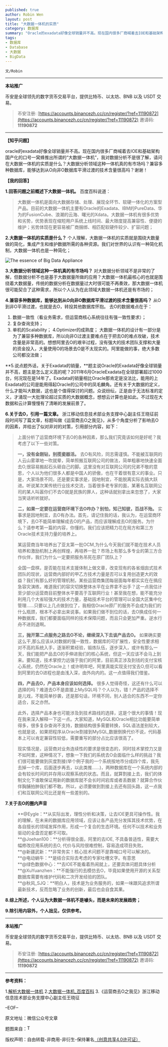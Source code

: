 ```yaml
---
published: true
author: Robin Wen
layout: post
title: "大数据一体机的实质"
category: 数据库
summary: "Oracle的exadata好像全球销量并不高。现在国内很多厂商喊着去IOE和基础架构国产化的口号一窝蜂推出所谓的“大数据一体机”，我对数据分析不是很了解，请问在大数据一体机的实质是什么？大数据分析领域这种一体机真的有市场吗？兼容多种数据库，能够达到从O向非O数据库平滑过渡的技术含量很高吗？谢谢！"
tags:
- 数据库
- Database
- 大数据
- BigData
---
```


`文/Robin`

***

**本站推广**

币安是全球领先的数字货币交易平台，提供比特币、以太坊、BNB 以及 USDT 交易。

> 币安注册: [https://accounts.binancezh.cc/cn/register/?ref=11190872](https://accounts.binancezh.cc/cn/register/?ref=11190872)
> 邀请码: **11190872**

***

**【知乎问题】**

oracle的exadata好像全球销量并不高。现在国内很多厂商喊着去IOE和基础架构国产化的口号一窝蜂推出所谓的“大数据一体机”，我对数据分析不是很了解，请问在大数据一体机的实质是什么？大数据分析领域这种一体机真的有市场吗？兼容多种数据库，能够达到从O向非O数据库平滑过渡的技术含量很高吗？谢谢！

**【我的回答】**

**1.回答问题之前概述下大数据一体机。**
百度百科说道：

> 大数据一体机是面向大数据存储、处理、展现全环节、软硬一体化的方案型产品。目前的大数据一体机主要有Oracle的Exadata、IBM的PureData、华为的FusionCube、浪潮的云海、曙光的Xdata。大数据一体机有很多优势和劣势，优势表现在缩短用户系统上线时间、最大限度提高兼容性、便捷的维护；劣势体现在更容易被厂商捆绑、相匹配软硬件较少、扩容问题；

**2.大数据一体机的实质是什么？**
个人理解，大数据一体机的实质就是围绕大数量做的简化，集成产生和维护数据所需的各种资源。我们对世界的认识有一种简化机制，大数据一体机也是一种简化；

![The essence of Big Data Appliance](https://cdn.dbarobin.com/DzU9EdA.jpg)

**3.大数据分析领域这种一体机真的有市场吗？**
对大数据分析领域不是非常的了解，但数据分析不也是基于大数据量所做的应用？大数据一体机最核心的也就是围绕着大数据量，传统的数据分析在数据量过大时很可能不再奏效，那大数据一体机很可能契合了这种需求，所以个人认为在此领域大数据一体机还是有市场的；

**4.兼容多种数据库，能够达到从O向非O数据库平滑过渡的技术含量很高吗？**
从O到非O平滑过渡，也就是去O，转投其他数据库怀抱。
去O的数据难点在于：
1. 数据一致性（看业务需求，但运营商核心系统往往有强一致性要求）；
2. 复杂查询支持；
3. 单机的Scalability；
4.Optimizer的成熟度；
大数据一体机的设计有一部分是为了兼容多种数据库，所以向非O过渡主要难点在于把去O的难点攻破，技术含量是非常高的。想想阿里去O的艰辛过程，没有强大的技术团队支撑和大量的资金投入，大量使用O的场景去O是不太现实的。阿里能做的事，绝大多数公司都没法做；

**5.说点题外话，关于Exadata的销量，**题主说Oracle的Exadata好像全球销量并不高，题主是怎么定义高的呢？2011年6月OracleExadata在全球部署超过1000台，何况现在是14年了。Exadata的销量相比Oracle那肯定是没法比，能用的上Exadata的公司是能用得起Oracle的公司中的凤毛麟角。还有关于大数据的定义，什么才能叫大数据，这也是个值得探讨的问题。众说纷纭，正是由于无法标准的定义，才涌现一大批理论超过实质的大数据概念，想想云计算也是如此。不过现在大数据和云计算慢慢有了清晰的发展前景了。

**6.关于去O，引用一篇文章。**
浙江移动信息技术部业务支撑中心副主任王晓征前段时间写了篇文章，标题叫做《运营商去O之我见》，从多个角度分析了影响去O的因素，并给出了似对非对的对策，引用部分内容，如下：

> 上面分析了运营商环境下去O的各种因素，那么我们究竟该如何是好呢？我考虑了以下一些对策。
>
> **一，没有金刚钻，别揽瓷器活。**
> 去O有风险，同志需谨慎。不能被互联网的人云山雾罩地一吹就晕，简单照搬互联网公司的做法，简单粗暴地快速全面去O,很容易搬起石头砸自己的脚。这里没有对互联网公司的兄弟不敬的意思，个人以为他们很多人都是中国人的骄傲，也在干着很有意义的事业。只是，大家场景不同，还是要实事求是，因地制宜，不能脱离实际去搞大跃进。听说某次某传统行业技术交流，当着很多老专家的面，某著名互联网公司的某人叫嚣你们不去O就是民族的罪人，这种话就别拿出来忽悠了，大家当笑话听听就好。
>
> **二，如果一定要在运营商环境下去O咋办？别怕，知己知彼，百战不殆。**
实事求是因地制宜，去O有办法。首先，请记住我的话，我认为，在运营商环境下，去O不能简单理解成去O的产品，而应该理解成去O的服务。为什么？请参考第一篇的内容，你懂的。我们应该把精力花在局方和第三方Oracle技术支持力量的培养上。
>
> 某运营商当年培养出了亚太第一批OCM,为什么今天我们就不能在技术人员培养和激励机制上再创辉煌，再培养一批？市场上有那么多专业的第三方合作伙伴，我们为什么一定要把服务吊死在原厂团队上？
>
> 全国一盘棋，是否能在技术支援体制上做文章，改变现有的各省烟囱式技术团队的现状，运营商内部好的甲乙方技术力量是否可以复用创造更大的效益？我们有那么好的管理机制，某些运营商集团每层面每年都实实在在搞应急容灾演练，难道我们的容灾切换整体水平在业界拿不出手？这一点我估计至少部分运营商目前整体水平要高于互联网行业！甚至我在想，能不能充分利用几个大省较强大的技术力量，基础技术平台的管理可以全国大区集中化管理......只要以上几点做到位了，我相信Oracle原厂的服务不会成为我们的什么瓶颈，根本不必拿出来说事。如果我们做不到位的话，去O换成任何一种数据库，我们都要面临同样的技术保障问题，而且只会更加严重。逆水行舟不进则退啊。
>
> **三，抛开第二点服务之路去O不论，继续深入下去谈产品去O。**
如果确实要这么干,那么应该从对数据的强一致性，数据库的可扩展性，安全性要求相对不高的系统入手，逐渐积累经验，锻炼队伍，逐步深入，或许有那么一天，我们能把产品去O的手伸进我们的核心系统，但这一天应该不会马上到来。要知道，技术掌控力远强于我们的阿里，目前真正涉及到钱的支付宝核心系统，仍然在Oracle上！或许明年吧，阿里真能实现支付宝去O,但可以看到阿里的去O进程也是由浅入深，由外向内的。这一点值得我们借鉴。
>
> **四，产品去O，产品本身应该如何选择。**
> 很多人觉得奇怪，这还有什么可以选择的吗？难道去O不是直接上MySQL吗？个人以为，错！产品的选择不是儿戏，不能简单抄袭，还是那句话，环境不同，别人适合的东西不一定你适合，反之亦然。
>
> 此外，选择产品本身也可能涉及到技术路线的选择，这是个很大的事情！现在我来深入解释一下这一点。大家知道，MySQL和Oracle相比功能要简单得多，很多复杂查询不支持，数据结构很多需要转换，SQL语法差别较大，也就是说，如果把程序从Oracle割接到MySQL,数据倒换代价不说，代码基本上可以肯定兼容性较低，需要重写的部分占比应该很高了。
>
> 现实情况是，运营商对业务连续性的要求是很变态的，同时技术掌控力又是不如阿里，这种情况下，想象一下我们的系统去O会面临什么样的挑战？我们很可能要做到灰度割接(举个例子我的一个系统按地市分成四个库，我先去掉一个库，后面逐步再去，以此类推......)，两种数据库在一个系统内部的会有较长时间的并存用以观察系统的状态。而且，就算割接上去，我们的体制文化下谁敢保证用新的数据库就不会长时间宕库或者丢数据？就算合作伙伴胸脯拍肿我们都不敢。所以，必须要做到割接上去还有回头路，这一点我们和互联网公司比还是有一些差别的。

**7.关于去O的圈内声音**

> **@Eygle：**从实际出发，理性分析和决策，让去IOE更具可操作性。我的理解，在未来的数据库应用领域，应该让各产品充分发挥其技术优势，在各自擅长的领域发挥作用，形成一个复合的生态环境。任何不以技术和业务驱动的全盘否定都不可取。<br/>
> **@Joehan100：**分析得很全面，阿里的去IOE, 不具备普适性，需要大幅修改应用系统的去O, 代价与风险很难控制，容易造成项目失败。<br/>
> **@新疆武新：**非常务实！核心技术问题不是靠喊口号可以解决的。<br/>
> **@电动蜗牛：**是结合实际去考虑的专家吐槽文字。有意思<br/>
> **@绿色数据中心：**去IOE不能看着热闹就上，还要具体问题具体分析<br/>
> **@XuYuanzhen：**不能强行的去模仿去O，毕竟如果使用开源的关系型数据库需要有维护代码和二次开发经验的团队。<br/>
> **@秋风_SJQ：**明白人，技术是为业务服务的，如果一味跟风追求所谓最新技术，反而忽略了业务的创新，最后也会自食其果。

**8.综上所述，个人认为大数据一体机不是噱头，而是未来的发展趋势；**

**9.除引用内容外，个人拙见，仅供参考。**

***

**本站推广**

币安是全球领先的数字货币交易平台，提供比特币、以太坊、BNB 以及 USDT 交易。

> 币安注册: [https://accounts.binancezh.cc/cn/register/?ref=11190872](https://accounts.binancezh.cc/cn/register/?ref=11190872)
> 邀请码: **11190872**

***

**参考资料：**

1.<a href="http://www.doserv.com/subject/serv20130820/" target="_blank">解析大数据一体机</a>
2.<a href="http://baike.baidu.com/link?url=sdxAArL7llBkf2nA7L1jl1bROHoUp6vBIzR8eR1WDpi8ADOuMnm-pgzR-OVOhCVefRyXAAxv8uEUmiQdx7oNvq" target="_blank">大数据一体机_百度百科</a>
3.《运营商去O之我见》浙江移动信息技术部业务支撑中心副主任王晓征

–EOF–

原文地址：微信公众号文章

题图来自：<a href="https://www.oracle.com/engineered-systems/big-data-appliance/index.html" target="_blank"><img src="https://cdn.dbarobin.com/mvKAMvm.png" title="The essence of Big Data Appliance" border="0" alt="The essence of Big Data Appliance" height="16px" width="16px" /></a>

版权声明：自由转载-非商用-非衍生-保持署名<a href="http://creativecommons.org/licenses/by-nc-nd/4.0/deed.zh" target="_blank">（创意共享4.0许可证）</a>
